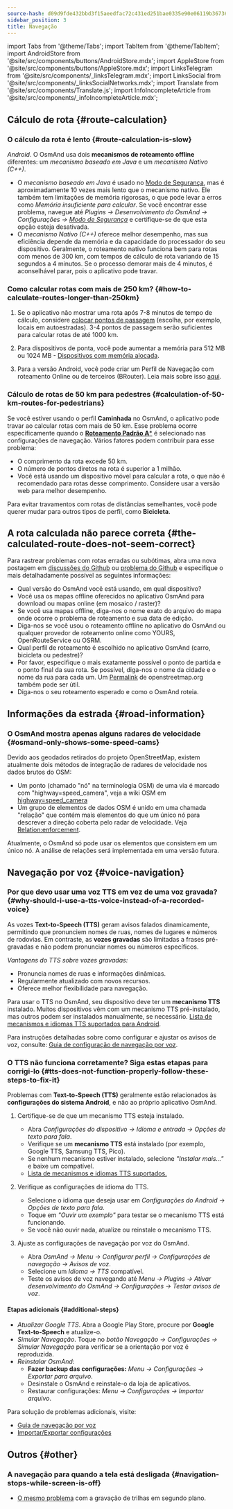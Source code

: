 ```yaml
---
source-hash: d09d9fde432bbd3f15aeedfac72c431ed251bae0335e90e06119b3673629070b
sidebar_position: 3
title: Navegação
---
```

import Tabs from '@theme/Tabs';
import TabItem from '@theme/TabItem';
import AndroidStore from '@site/src/components/buttons/AndroidStore.mdx';
import AppleStore from '@site/src/components/buttons/AppleStore.mdx';
import LinksTelegram from '@site/src/components/_linksTelegram.mdx';
import LinksSocial from '@site/src/components/_linksSocialNetworks.mdx';
import Translate from '@site/src/components/Translate.js';
import InfoIncompleteArticle from '@site/src/components/_infoIncompleteArticle.mdx';

## Cálculo de rota {#route-calculation}

### O cálculo da rota é lento {#route-calculation-is-slow}

*Android*. O OsmAnd usa dois **mecanismos de roteamento offline** diferentes: um *mecanismo baseado em Java* e um *mecanismo Nativo (C++)*.

- O *mecanismo baseado em Java* é usado no [Modo de Segurança](../plugins/development.md#overview), mas é aproximadamente 10 vezes mais lento que o mecanismo nativo. Ele também tem limitações de memória rigorosas, o que pode levar a erros como *Memória insuficiente para calcular*. Se você encontrar esse problema, navegue até *Plugins → Desenvolvimento do OsmAnd → Configurações →* [*Modo de Segurança*](../plugins/development.md#overview) e certifique-se de que esta opção esteja desativada.
- O *mecanismo Nativo (C++)* oferece melhor desempenho, mas sua eficiência depende da memória e da capacidade do processador do seu dispositivo. Geralmente, o roteamento nativo funciona bem para rotas com menos de 300 km, com tempos de cálculo de rota variando de 15 segundos a 4 minutos. Se o processo demorar mais de 4 minutos, é aconselhável parar, pois o aplicativo pode travar.

### Como calcular rotas com mais de 250 km? {#how-to-calculate-routes-longer-than-250km}

1. Se o aplicativo não mostrar uma rota após 7-8 minutos de tempo de cálculo, considere [colocar pontos de passagem](../navigation/setup/route-navigation.md#route-recalculation) (escolha, por exemplo, locais em autoestradas). 3-4 pontos de passagem serão suficientes para calcular rotas de até 1000 km.

2. Para dispositivos de ponta, você pode aumentar a memória para 512 MB ou 1024 MB - [Dispositivos com memória alocada](../plugins/development.md#memory-settings).

3. Para a versão Android, você pode criar um Perfil de Navegação com roteamento Online ou de terceiros (BRouter). Leia mais sobre isso [aqui](../navigation/routing/brouter.md).

### Cálculo de rotas de 50 km para pedestres {#calculation-of-50-km-routes-for-pedestrians}

Se você estiver usando o perfil **Caminhada** no OsmAnd, o aplicativo pode travar ao calcular rotas com mais de 50 km. Esse problema ocorre especificamente quando o [**Roteamento Padrão A***](../navigation/guidance/navigation-settings.md#development-settings) é selecionado nas configurações de navegação. Vários fatores podem contribuir para esse problema:

- O comprimento da rota excede 50 km.
- O número de pontos diretos na rota é superior a 1 milhão.
- Você está usando um dispositivo móvel para calcular a rota, o que não é recomendado para rotas desse comprimento. Considere usar a versão web para melhor desempenho.

Para evitar travamentos com rotas de distâncias semelhantes, você pode querer mudar para outros tipos de perfil, como **Bicicleta**.

## A rota calculada não parece correta {#the-calculated-route-does-not-seem-correct}

Para rastrear problemas com rotas erradas ou subótimas, abra uma nova postagem em [discussões do Github](https://github.com/osmandapp/OsmAnd/discussions) ou [problema do Github](https://github.com/osmandapp/Osmand/issues) e especifique o mais detalhadamente possível as seguintes informações:

- Qual versão do OsmAnd você está usando, em qual dispositivo?
- Você usa os mapas offline oferecidos no aplicativo OsmAnd para download ou mapas online (em mosaico / raster)?
- Se você usa mapas offline, diga-nos o nome exato do arquivo do mapa onde ocorre o problema de roteamento e sua data de edição.
- Diga-nos se você usou o roteamento offline no aplicativo do OsmAnd ou qualquer provedor de roteamento online como YOURS, OpenRouteService ou OSRM.
- Qual perfil de roteamento é escolhido no aplicativo OsmAnd (carro, bicicleta ou pedestre)?
- Por favor, especifique o mais exatamente possível o ponto de partida e o ponto final da sua rota. Se possível, diga-nos o nome da cidade e o nome da rua para cada um. Um [Permalink](https://wiki.openstreetmap.org/wiki/Permalink) de openstreetmap.org também pode ser útil.
- Diga-nos o seu roteamento esperado e como o OsmAnd roteia.

## Informações da estrada {#road-information}

### O OsmAnd mostra apenas alguns radares de velocidade {#osmand-only-shows-some-speed-cams}

Devido aos geodados retirados do projeto OpenStreetMap, existem atualmente dois métodos de integração de radares de velocidade nos dados brutos do OSM:

- Um ponto (chamado "nó" na terminologia OSM) de uma via é marcado com "highway=speed_camera", veja a wiki OSM em [highway=speed_camera](https://wiki.openstreetmap.org/wiki/Tag%3Ahighway%3Dspeed_camera)
- Um grupo de elementos de dados OSM é unido em uma chamada "relação" que contém mais elementos do que um único nó para descrever a direção coberta pelo radar de velocidade. Veja [Relation:enforcement](https://wiki.openstreetmap.org/wiki/Relation:enforcement).

Atualmente, o OsmAnd só pode usar os elementos que consistem em um único nó. A análise de relações será implementada em uma versão futura.

## Navegação por voz {#voice-navigation}

### Por que devo usar uma voz TTS em vez de uma voz gravada? {#why-should-i-use-a-tts-voice-instead-of-a-recorded-voice}

As vozes **Text-to-Speech (TTS)** geram avisos falados dinamicamente, permitindo que pronunciem nomes de ruas, nomes de lugares e números de rodovias. Em contraste, as **vozes gravadas** são limitadas a frases pré-gravadas e não podem pronunciar nomes ou números específicos.

*Vantagens do TTS sobre vozes gravadas:*

- Pronuncia nomes de ruas e informações dinâmicas.
- Regularmente atualizado com novos recursos.
- Oferece melhor flexibilidade para navegação.

Para usar o TTS no OsmAnd, seu dispositivo deve ter um **mecanismo TTS** instalado. Muitos dispositivos vêm com um mecanismo TTS pré-instalado, mas outros podem ser instalados manualmente, se necessário. [Lista de mecanismos e idiomas TTS suportados para Android](https://accessibleandroid.com/list-of-languages-with-available-tts-engines-on-android/).

Para instruções detalhadas sobre como configurar e ajustar os avisos de voz, consulte: [Guia de configuração de navegação por voz](../navigation/guidance/voice-navigation.md).

### O TTS não funciona corretamente? Siga estas etapas para corrigi-lo {#tts-does-not-function-properly-follow-these-steps-to-fix-it}

Problemas com **Text-to-Speech (TTS)** geralmente estão relacionados às **configurações do sistema Android**, e não ao próprio aplicativo OsmAnd.

1. Certifique-se de que um mecanismo TTS esteja instalado.

    - Abra *Configurações do dispositivo → Idioma e entrada → Opções de texto para fala*.
    - Verifique se um **mecanismo TTS** está instalado (por exemplo, Google TTS, Samsung TTS, Pico).
    - Se nenhum mecanismo estiver instalado, selecione *"Instalar mais..."* e baixe um compatível.
    - [Lista de mecanismos e idiomas TTS suportados.](https://accessibleandroid.com/list-of-languages-with-available-tts-engines-on-android/)

2. Verifique as configurações de idioma do TTS.

    - Selecione o idioma que deseja usar em *Configurações do Android → Opções de texto para fala*.
    - Toque em *"Ouvir um exemplo"* para testar se o mecanismo TTS está funcionando.
    - Se você não ouvir nada, atualize ou reinstale o mecanismo TTS.

3. Ajuste as configurações de navegação por voz do OsmAnd.

    - Abra *OsmAnd → Menu → Configurar perfil → Configurações de navegação → Avisos de voz*.
    - Selecione um *Idioma → TTS* compatível.
    - Teste os avisos de voz navegando até *Menu → Plugins → Ativar desenvolvimento do OsmAnd → Configurações → Testar avisos de voz*.

#### Etapas adicionais {#additional-steps}

- *Atualizar Google TTS*. Abra a Google Play Store, procure por **Google Text-to-Speech** e atualize-o.
- *Simular Navegação*. Toque no *botão Navegação → Configurações → Simular Navegação* para verificar se a orientação por voz é reproduzida.
- *Reinstalar OsmAnd*:
   - **Fazer backup das configurações:** *Menu → Configurações → Exportar para arquivo*.
   - Desinstale o OsmAnd e reinstale-o da loja de aplicativos.
   - Restaurar configurações: *Menu → Configurações → Importar arquivo*.

Para solução de problemas adicionais, visite:

- [Guia de navegação por voz](../navigation/guidance/voice-navigation.md)
- [Importar/Exportar configurações](../personal/import-export.md)

## Outros {#other}

### A navegação para quando a tela está desligada {#navigation-stops-while-screen-is-off}

- [O mesmo problema](../troubleshooting/track-recording-issues.md#overview) com a gravação de trilhas em segundo plano.